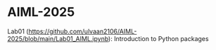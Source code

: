 # AIML-2025
Lab01 (https://github.com/ulvaan2106/AIML-2025/blob/main/Lab01_AIML.ipynb): Introduction to Python packages

